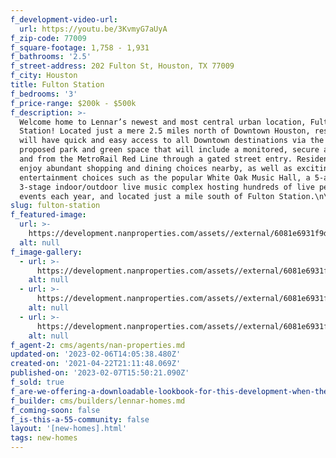 ```yaml
---
f_development-video-url:
  url: https://youtu.be/3KvmyG7aUyA
f_zip-code: 77009
f_square-footage: 1,758 - 1,931
f_bathrooms: '2.5'
f_street-address: 202 Fulton St, Houston, TX 77009
f_city: Houston
title: Fulton Station
f_bedrooms: '3'
f_price-range: $200k - $500k
f_description: >-
  Welcome home to Lennar’s newest and most central urban location, Fulton
  Station! Located just a mere 2.5 miles north of Downtown Houston, residents
  will have quick and easy access to all Downtown destinations via the on-site
  proposed park and green space that will include a monitored, secure access to
  and from the MetroRail Red Line through a gated street entry. Residents will
  enjoy abundant shopping and dining choices nearby, as well as exciting
  entertainment choices such as the popular White Oak Music Hall, a 5-acre,
  3-stage indoor/outdoor live music complex hosting hundreds of live performance
  events each year, and located just a mile south of Fulton Station.\n\n
slug: fulton-station
f_featured-image:
  url: >-
    https://development.nanproperties.com/assets//external/6081e6931f9db96df37f71b3_6077c89e4baced54c8739a54_fulton1.jpeg
  alt: null
f_image-gallery:
  - url: >-
      https://development.nanproperties.com/assets//external/6081e6931f9db91b057f71b2_6077c89e4bacedd31e739a52_605b9d7fc48d4content_fulton4.jpeg
    alt: null
  - url: >-
      https://development.nanproperties.com/assets//external/6081e6931f9db925dc7f71b4_6077c89e4baced0a48739a51_605b9d7dc050ccontent_fulton3.jpeg
    alt: null
  - url: >-
      https://development.nanproperties.com/assets//external/6081e6931f9db9ae877f71ba_6077c89e4baced10cb739a53_605b9d7bc9363content_fulton2.jpeg
    alt: null
f_agent-2: cms/agents/nan-properties.md
updated-on: '2023-02-06T14:05:38.480Z'
created-on: '2021-04-22T21:11:48.069Z'
published-on: '2023-02-07T15:50:21.090Z'
f_sold: true
f_are-we-offering-a-downloadable-lookbook-for-this-development-when-they-submit-their-contact-info: false
f_builder: cms/builders/lennar-homes.md
f_coming-soon: false
f_is-this-a-55-community: false
layout: '[new-homes].html'
tags: new-homes
---
```



